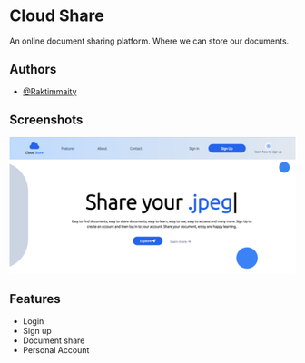 
# Cloud Share

An online document sharing platform. Where we can store our documents.


## Authors

- [@Raktimmaity](https://github.com/Raktimmaity)


## Screenshots

![App Screenshot](./img/cloud.png)


## Features

- Login
- Sign up
- Document share
- Personal Account

